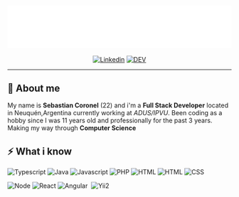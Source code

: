 <div align="center">

<img src="https://raw.githubusercontent.com/JsebastianCK/jsebastianck/880eaedddb9f0385b1d0a7d954efedb25bca93c7/jsebastianck.svg">



[![Linkedin](https://img.shields.io/badge/-Sebastian%20Coronel-blue?style=flat-square&logo=linkedin&logoColor=white&link=https://www.linkedin.com/in/jsebastianck/)](https://www.linkedin.com/in/jsebastianck/) [![DEV](https://img.shields.io/badge/-DEV-%230A0A0A.svg?style=flat-square&logo=DEV.to&logoColor=white)](https://dev.to/jsebastianck/)

</div>

---------------------------------------------------------------------------------------------------------------------------------------------------------------------------------

## :boy: About me
My name is **Sebastian Coronel** (22) and i'm a **Full Stack Developer** located in Neuquén,Argentina currently working at *ADUS/IPVU*. Been coding as a hobby since I was 11 years old and professionally for the past 3 years. Making my way through **Computer Science**

## :zap: What i know 
![Typescript](https://img.shields.io/badge/-Typescript-0af?style=flat-square&logo=typescript)&nbsp;![Java](https://img.shields.io/badge/-Java-orange?style=flat-square&logo=java)&nbsp;![Javascript](https://img.shields.io/badge/-Javascript-F7DF1E?style=flat-square&logo=javascript&logoColor=black)&nbsp;![PHP](https://img.shields.io/badge/-PHP-777BB4?style=flat-square&logo=php&logoColor=white)&nbsp;![HTML](https://img.shields.io/badge/-Python-3776AB?style=flat-square&logo=python&logoColor=white)&nbsp;![HTML](https://img.shields.io/badge/-HTML-E34F26?style=flat-square&logo=html5&logoColor=white)&nbsp;![CSS](https://img.shields.io/badge/-CSS-1572B6?style=flat-square&logo=css3)


![Node](https://img.shields.io/badge/-Node-339933?style=flat-square&logo=)&nbsp;![React](https://img.shields.io/badge/-React-blue?style=flat-square&logo=react)&nbsp;![Angular](https://img.shields.io/badge/-Angular-red?style=flat-square&logo=angular)&nbsp;&nbsp;![Yii2](https://img.shields.io/badge/-Yii2-green?style=flat-square)

